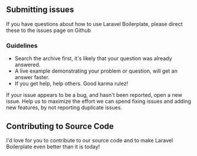 ## Submitting issues

If you have questions about how to use Laravel Boilerplate, please direct these to the issues page on Github

### Guidelines

* Search the archive first, it's likely that your question was already answered.
* A live example demonstrating your problem or question, will get an answer faster.
* If you get help, help others. Good karma rulez!

If your issue appears to be a bug, and hasn't been reported, open a new issue.
Help us to maximize the effort we can spend fixing issues and adding new
features, by not reporting duplicate issues.

## Contributing to Source Code

I'd love for you to contribute to our source code and to make Laravel Boilerplate even
better than it is today!
